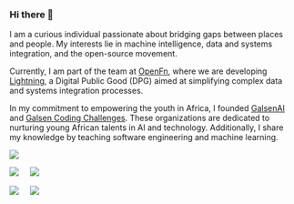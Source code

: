 ### Hi there 👋

I am a curious individual passionate about bridging gaps between places and people. My interests lie in machine intelligence, data and systems integration, and the open-source movement.

Currently, I am part of the team at [OpenFn](https://github.com/OpenFn), where we are developing [Lightning](https://github.com/OpenFn/Lightning), a Digital Public Good (DPG) aimed at simplifying complex data and systems integration processes.

In my commitment to empowering the youth in Africa, I founded [GalsenAI](https://twitter.com/galsenai) and [Galsen Coding Challenges](https://twitter.com/GalsenCoding). These organizations are dedicated to nurturing young African talents in AI and technology. Additionally, I share my knowledge by teaching software engineering and machine learning.

![](http://github-profile-summary-cards.vercel.app/api/cards/profile-details?username=elias-ba&theme=github_dark)

![](http://github-profile-summary-cards.vercel.app/api/cards/repos-per-language?username=elias-ba&theme=github_dark)⠀  ![](http://github-profile-summary-cards.vercel.app/api/cards/most-commit-language?username=elias-ba&theme=github_dark)


![](http://github-profile-summary-cards.vercel.app/api/cards/stats?username=elias-ba&theme=github_dark)⠀  ![](http://github-profile-summary-cards.vercel.app/api/cards/productive-time?username=elias-ba&theme=github_dark&utcOffset=8)

